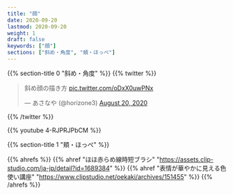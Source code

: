 ```yaml
---
title: "顔"
date: 2020-09-20
lastmod: 2020-09-20
weight: 1
draft: false
keywords: ["顔"]
sections: ["斜め・角度", "頬・ほっぺ"]
---
```



{{% section-title 0 "斜め・角度" %}}
{{% twitter %}}
<!-- https://twitter.com/homenobi_bg/status/1307518741886857221 -->
<blockquote class="twitter-tweet"><p lang="ja" dir="ltr">斜め顔の描き方 <a href="https://t.co/oDxX0uwPNx">pic.twitter.com/oDxX0uwPNx</a></p>&mdash; あさなや (@horizone3) <a href="https://twitter.com/horizone3/status/1296430289779134475?ref_src=twsrc%5Etfw">August 20, 2020</a></blockquote>
{{% /twitter %}}

{{% youtube 4-RJPRJPbCM %}}

{{% section-title 1 "頬・ほっぺ" %}}

{{% ahrefs %}}
  {{% ahref "ほほ赤らめ線時短ブラシ" "https://assets.clip-studio.com/ja-jp/detail?id=1689384" %}}
  {{% ahref "表情が華やかに見える色使い講座" "https://www.clipstudio.net/oekaki/archives/151455" %}}
{{% /ahrefs %}}
